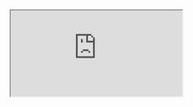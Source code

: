 <iframe
  id="observable-iframe"
  src="https://observablehq.com/embed/f777e930c0aec7f8?cell=*&api_key=6184202a35d346d61eae2298a5663b7b87d01d0c">
 ></iframe>


<script src="https://unpkg.com/iframe-resizer@5.4.6/js/iframeResizer.min.js"></script>
<script>
  iFrameResize({
    checkOrigin: false,
    log: false,
    heightCalculationMethod: 'lowestElement',
    resizeFrom: 'child'
  }, '#observable-iframe');
</script>
